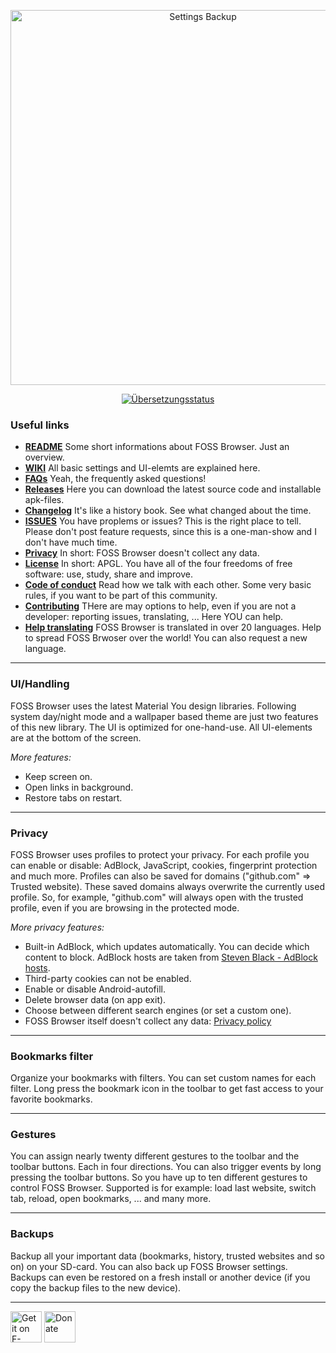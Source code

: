 <p align="center">
<img src="https://codeberg.org/Gaukler_Faun/FOSS_Browser/raw/branch/master/graphics/featuresGrafic.png" alt="Settings Backup" width="600"/>
</p>

<p align="center">
<a href="https://translate.codeberg.org/engage/foss-browser/">
<img src="https://translate.codeberg.org/widgets/foss-browser/-/strings/287x66-white.png" alt="Übersetzungsstatus" />
</a></p>

### Useful links

- __[README](https://codeberg.org/Gaukler_Faun/FOSS_Browser/src/branch/master/README.md)__ Some short informations about FOSS Browser. Just an overview.
- __[WIKI](https://codeberg.org/Gaukler_Faun/FOSS_Browser/wiki)__ All basic settings and UI-elemts are explained here.
- __[FAQs](https://codeberg.org/Gaukler_Faun/FOSS_Browser/src/branch/master/FAQs.md)__ Yeah, the frequently asked questions!
- __[Releases](https://codeberg.org/Gaukler_Faun/FOSS_Browser/releases)__ Here you can download the latest source code and installable apk-files.
- __[Changelog](https://codeberg.org/Gaukler_Faun/FOSS_Browser/src/branch/master/CHANGELOG.md)__ It's like a history book. See what changed about the time.
- __[ISSUES](https://codeberg.org/Gaukler_Faun/FOSS_Browser/issues)__ You have proplems or issues? This is the right place to tell. Please don't post feature requests, since this is a one-man-show and I don't have much time.
- __[Privacy](https://codeberg.org/Gaukler_Faun/FOSS_Browser/src/branch/master/PRIVACY.md)__ In short: FOSS Browser doesn't collect any data.
- __[License](https://codeberg.org/Gaukler_Faun/FOSS_Browser/src/branch/master/LICENSE.md)__ In short: APGL. You have all of the four freedoms of free software: use, study, share and improve.
- __[Code of conduct](https://codeberg.org/Gaukler_Faun/FOSS_Browser/src/branch/master/CODE_OF_CONDUCT.md)__ Read how we talk with each other. Some very basic rules, if you want to be part of this community.
- __[Contributing](https://codeberg.org/Gaukler_Faun/FOSS_Browser/src/branch/master/CONTRIBUTING.md)__ THere are may options to help, even if you are not a developer: reporting issues, translating, ... Here YOU can help.
- __[Help translating](https://translate.codeberg.org/projects/foss-browser/)__ FOSS Browser is translated in over 20 languages. Help to spread FOSS Brwoser over the world! You can also request a new language.

----
### UI/Handling

FOSS Browser uses the latest Material You design libraries. Following system day/night mode and a wallpaper based theme are just two features of this new library. The UI is optimized for one-hand-use. All UI-elements are at the bottom of the screen.


_More features:_

- Keep screen on.
- Open links in background.
- Restore tabs on restart.

----
### Privacy

FOSS Browser uses profiles to protect your privacy. For each profile you can enable or disable: AdBlock, JavaScript, cookies, fingerprint protection and much more. Profiles can also be saved for domains ("github.com" ⇒ Trusted website). These saved domains always overwrite the currently used profile. So, for example, "github.com" will always open with the trusted profile, even if you are browsing in the protected mode.

_More privacy features:_

- Built-in AdBlock, which updates automatically. You can decide which content to block. AdBlock hosts are taken from [Steven Black - AdBlock hosts](https://github.com/StevenBlack/hosts).
- Third-party cookies can not be enabled.
- Enable or disable Android-autofill.
- Delete browser data (on app exit).
- Choose between different search engines (or set a custom one).
- FOSS Browser itself doesn't collect any data: [Privacy policy](https://codeberg.org/Gaukler_Faun/FOSS_Browser/src/branch/master/PRIVACY.md)

----
### Bookmarks filter

Organize your bookmarks with filters. You can set custom names for each filter. Long press the bookmark icon in the toolbar to get fast access to your favorite bookmarks.

----
### Gestures

You can assign nearly twenty different gestures to the toolbar and the toolbar buttons. Each in four directions. You can also trigger events by long pressing the toolbar buttons. So you have up to ten different gestures to control FOSS Browser. Supported is for example: load last website, switch tab, reload, open bookmarks, ... and many more.

----
### Backups

Backup all your important data (bookmarks, history, trusted websites and so on) on your SD-card. You can also back up FOSS Browser settings. Backups can even be restored on a fresh install or another device (if you copy the backup files to the new device).

----

[<img src="https://f-droid.org/badge/get-it-on.png" alt="Get it on F-Droid" height="50"/>](https://f-droid.org/de/packages/de.baumann.browser/)
[<img src="https://www.paypalobjects.com/de_DE/DE/i/btn/btn_donateCC_LG.gif" alt="Donate" height="50"/>](https://www.paypal.com/cgi-bin/webscr?cmd=_s-xclick&hosted_button_id=NP6TGYDYP9SHY)
